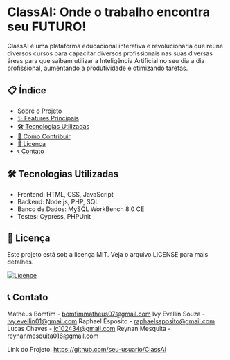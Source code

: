 # ClassAI: Onde o trabalho encontra seu FUTURO!

ClassAI é uma plataforma educacional interativa e revolucionária que reúne diversos cursos para capacitar diversos profissionais nas suas diversas áreas para que saibam utilizar a Inteligência Artificial no seu dia a dia profissional, aumentando a produtividade e otimizando tarefas.

## 📋 Índice

*   [Sobre o Projeto](#-sobre-o-projeto)
*   [✨ Features Principais](#-features-principais)
*   [🛠️ Tecnologias Utilizadas](#️-tecnologias-utilizadas)
*   [🤝 Como Contribuir](#-como-contribuir)
*   [📄 Licença](#-licença)
*   [📞 Contato](#-contato)

## 🛠️ Tecnologias Utilizadas
* Frontend: HTML, CSS, JavaScript
* Backend: Node.js, PHP, SQL
* Banco de Dados: MySQL WorkBench 8.0 CE
* Testes: Cypress, PHPUnit

## 📄 Licença
Este projeto está sob a licença MIT. Veja o arquivo LICENSE para mais detalhes.


[![Licence](https://img.shields.io/github/license/Ileriayo/markdown-badges?style=for-the-badge)](./LICENSE)

## 📞 Contato

Matheus Bomfim - bomfimmatheus07@gmail.com
Ivy Evellin Souza - ivy.evellin01@gmail.com
Raphael Esposito - raphaelssposito@gmail.com
Lucas Chaves - lc102434@gmail.com
Reynan Mesquita - reynanmesquita016@gmail.com

Link do Projeto: https://github.com/seu-usuario/ClassAI
